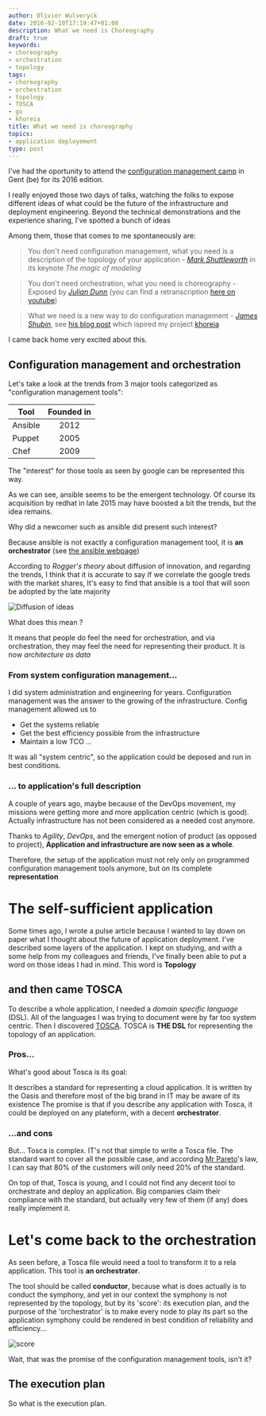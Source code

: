 ```yaml
---
author: Olivier Wulveryck
date: 2016-02-10T17:19:47+01:00
description: What we need is Choreography
draft: true
keywords:
- choreography
- orchestration
- topology
tags:
- choreography
- orchestration
- topology
- TOSCA
- go
- khoreia
title: What we need is choreography
topics:
- application deployement
type: post
---
```


I've had the oportunity to attend the [configuration management camp](http://cfgmgmtcamp.eu/) in Gent (be) for its 2016 edition.

I really enjoyed those two days of talks, watching the folks to expose different ideas of what could be the future
of the infrastructure and deployment engineering. 
Beyond the technical demonstrations and the experience sharing, I've spotted a bunch of ideas

Among them, those that comes to me spontaneously are:

> You don't need configuration management, what you need is a description of the topology of your application - *[Mark Shuttleworth](http://www.markshuttleworth.com/biography)* in its keynote _The magic of modeling_

> You don't need orchestration, what you need is choreography - Exposed by _[Julian Dunn](https://www.linkedin.com/in/julian)_
(you can find a retranscription [here on youtube](https://www.youtube.com/watch?v=kfF9IATUask))

> What we need is a new way to do configuration management - _[James Shubin](https://www.linkedin.com/in/james-shubin-74a89a44)_, see [his blog post](https://ttboj.wordpress.com/2016/01/18/next-generation-configuration-mgmt/) which ispired my project [khoreia](http://github.com/owulveryck/khoreia)

I came back home very excited about this.

## Configuration management and orchestration

Let's take a look at the trends from 3 major tools categorized as "configuration management tools":

| Tool        | Founded in |
| ----------- |:----------:|
| Ansible     | 2012       |
| Puppet      | 2005       |
| Chef        | 2009       |

The "interest" for those tools as seen by google can be represented this way.

<center>
<script type="text/javascript" src="//www.google.com/trends/embed.js?hl=fr&q=/m/0k0vzjb,+/m/03d3cjz,+/m/05zxlz3&date=1/2014+25m&cmpt=q&tz=Etc/GMT-1&tz=Etc/GMT-1&content=1&cid=TIMESERIES_GRAPH_0&export=5&w=800&h=350"></script>
</center>

As we can see, ansible seems to be the emergent technology. Of course its acquisition by redhat in late 2015 may have boosted a bit the trends,
but the idea remains.

Why did a newcomer such as ansible did present such interest?

Because ansible is not exactly a configuration management tool, it is **an orchestrator** (see [the ansible webpage](https://www.ansible.com/orchestration))

According to _Rogger's theory_  about diffusion of innovation, and regarding the trends, I think that it is accurate to say
If we correlate the google treds with the market shares, It's easy to find that ansible is a tool that will soon be adopted by the late majority

![Diffusion of ideas](https://upload.wikimedia.org/wikipedia/commons/thumb/0/0f/Diffusionofideas.PNG/330px-Diffusionofideas.PNG)

What does this mean ?

It means that people do feel the need for orchestration, and via orchestration, they may feel the need for representing their product.
It is now *architecture as data*

### From system configuration management...

I did system administration and engineering for years. Configuration management was the answer to the growing of the infrastructure.
Config management allowed us to

- Get the systems reliable
- Get the best efficiency possible from the infrastructure
- Maintain a low TCO
...

It was all "system centric", so the application could be deposed and run in best conditions.

### ... to application's full description

A couple of years ago, maybe because of the DevOps movement, my missions were getting more and more application centric (which is good). 
Actually infrastructure has not been considered as a needed cost anymore.

Thanks to _Agility_, _DevOps_, and the emergent notion of product (as opposed to project), **Application and infrastructure are now seen as a whole**.  

Therefore, the setup of the application must not rely only on programmed configuration management tools anymore, but on its complete **representation**

# The self-sufficient application

Some times ago, I wrote a pulse article because I wanted to lay down on paper what I thought about the future of application deployment.
I've described some layers of the application.
I kept on studying, and with a some help from my colleagues and friends, I've  finally been able to put a word on those ideas I had in mind.
This word is **Topology**

## and then came TOSCA

To describe a whole application, I needed a _domain specific language_ (DSL).
All of the languages I was trying to document were by far too system centric.
Then I discovered [TOSCA](http://docs.oasis-open.org/tosca/TOSCA-Simple-Profile-YAML/v1.0/csprd01/TOSCA-Simple-Profile-YAML-v1.0-csprd01.html).
TOSCA is __THE DSL__ for representing the topology of an application.

### Pros...
What's good about Tosca is its goal:

It describes a standard for representing a cloud application. It is written by the Oasis and therefore most of the big brand in IT may be aware of its existence
The promise is that if you describe any application with Tosca, it could be deployed on any plateform, with a decent __orchestrator__.

### ...and cons
But... Tosca is complex.
IT's not that simple to write a Tosca file. The standard want to cover all the possible case, and according [Mr Pareto](https://en.wikipedia.org/wiki/Vilfredo_Pareto)'s law,
I can say that 80% of the customers will only need 20% of the standard.

On top of that, Tosca is young, and I could not find any decent tool to orchestrate and deploy an application. 
Big companies claim their compliance with the standard, but actually very few of them (if any) does really implement it.

# Let's come back to the orchestration
As seen before, a Tosca file would need a tool to transform it to a rela application.
This tool is **an orchestrator**.

The tool should be called __conductor__, because what is does actually is to conduct the symphony, and yet in our context the symphony is not 
represented by the topology, but by its 'score': its execution plan, and the purpose of the 'orchestrator' is to make every node to play its part
so the application symphony could be rendered in best condition of reliability and efficiency...

![score](https://archive.org/download/music-score/music-score.jpg)

Wait, that was the promise of the configuration management tools, isn't it?

## The execution plan
So what is the execution plan.



